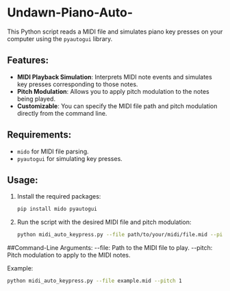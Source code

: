 # Undawn-Piano-Auto-
This Python script reads a MIDI file and simulates piano key presses on your computer using the `pyautogui` library.

## Features:
- **MIDI Playback Simulation**: Interprets MIDI note events and simulates key presses corresponding to those notes.
- **Pitch Modulation**: Allows you to apply pitch modulation to the notes being played.
- **Customizable**: You can specify the MIDI file path and pitch modulation directly from the command line.

## Requirements:
- `mido` for MIDI file parsing.
- `pyautogui` for simulating key presses.

## Usage:
1. Install the required packages:
   ```bash
   pip install mido pyautogui
   ```
2. Run the script with the desired MIDI file and pitch modulation:
   ```bash
   python midi_auto_keypress.py --file path/to/your/midi/file.mid --pitch 2
   ```

##Command-Line Arguments:
--file: Path to the MIDI file to play.
--pitch: Pitch modulation to apply to the MIDI notes.

Example:
```bash
python midi_auto_keypress.py --file example.mid --pitch 1
```

